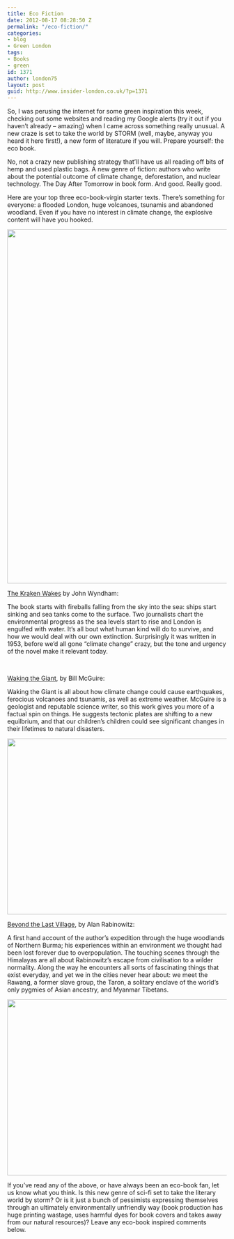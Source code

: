 ```yaml
---
title: Eco Fiction
date: 2012-08-17 08:28:50 Z
permalink: "/eco-fiction/"
categories:
- blog
- Green London
tags:
- Books
- green
id: 1371
author: london75
layout: post
guid: http://www.insider-london.co.uk/?p=1371
---
```


So, I was perusing the internet for some green inspiration this week, checking out some websites and reading my Google alerts (try it out if you haven&#8217;t already &#8211; amazing) when I came across something really unusual. A new craze is set to take the world by STORM (well, maybe, anyway you heard it here first!), a new form of literature if you will. Prepare yourself: the eco book.

<div>
  <p>
    No, not a crazy new publishing strategy that&#8217;ll have us all reading off bits of hemp and used plastic bags. A new genre of fiction: authors who write about the potential outcome of climate change, deforestation, and nuclear technology. The Day After Tomorrow in book form. And good. Really good.
  </p>
  
  <p>
    Here are your top three eco-book-virgin starter texts. There&#8217;s something for everyone: a flooded London, huge volcanoes, tsunamis and abandoned woodland. Even if you have no interest in climate change, the explosive content will have you hooked.
  </p>
  
  <p style="text-align: center">
    <a href="http://www.insider-london.co.uk/wp-content/uploads/2012/08/the-kraken-wakes.jpg"><img class="aligncenter  wp-image-1373" src="http://www.insider-london.co.uk/wp-content/uploads/2012/08/the-kraken-wakes.jpg" alt="" width="569" height="813" /></a>
  </p>
  
  <p>
    <a href="http://www.amazon.co.uk/The-Kraken-Wakes-John-Wyndham/dp/0140010750" target="_blank">The Kraken Wakes</a> by John Wyndham:
  </p>
  
  <p>
    The book starts with fireballs falling from the sky into the sea: ships start sinking and sea tanks come to the surface. Two journalists chart the environmental progress as the sea levels start to rise and London is engulfed with water. It&#8217;s all bout what human kind will do to survive, and how we would deal with our own extinction. Surprisingly it was written in 1953, before we&#8217;d all gone &#8220;climate change&#8221; crazy, but the tone and urgency of the novel make it relevant today.
  </p>
  
  <p>
    &nbsp;
  </p>
  
  <p>
    <a href="http://www.amazon.co.uk/Waking-Giant-changing-earthquakes-volcanoes/dp/0199592268/ref=sr_1_1?s=books&ie=UTF8&qid=1337521024&sr=1-1" target="_blank">Waking the Giant</a>, by Bill McGuire:
  </p>
  
  <p>
    Waking the Giant is all about how climate change could cause earthquakes, ferocious volcanoes and tsunamis, as well as extreme weather. McGuire is a geologist and reputable science writer, so this work gives you more of a factual spin on things. He suggests tectonic plates are shifting to a new equilbrium, and that our children&#8217;s children could see significant changes in their lifetimes to natural disasters.
  </p>
  
  <p style="text-align: center">
    <a href="http://www.insider-london.co.uk/wp-content/uploads/2012/08/volcano-beautiful-eruption.jpg"><img class="aligncenter  wp-image-1374" src="http://www.insider-london.co.uk/wp-content/uploads/2012/08/volcano-beautiful-eruption.jpg" alt="" width="569" height="404" /></a>
  </p>
  
  <p>
    <a href="http://www.amazon.co.uk/Beyond-Last-Village-Discovery-Wilderness/dp/1559637994" target="_blank">Beyond the Last Village</a>, by Alan Rabinowitz:
  </p>
  
  <p>
    A first hand account of the author&#8217;s expedition through the huge woodlands of Northern Burma; his experiences within an environment we thought had been lost forever due to overpopulation. The touching scenes through the Himalayas are all about Rabinowitz&#8217;s escape from civilisation to a wilder normality. Along the way he encounters all sorts of fascinating things that exist everyday, and yet we in the cities never hear about: we meet the Rawang, a former slave group, the Taron, a solitary enclave of the world&#8217;s only pygmies of Asian ancestry, and Myanmar Tibetans.
  </p>
  
  <p style="text-align: center">
    <a href="http://www.insider-london.co.uk/wp-content/uploads/2012/08/sky-meets-mountain-himalayas.jpg"><img class="aligncenter  wp-image-1375" src="http://www.insider-london.co.uk/wp-content/uploads/2012/08/sky-meets-mountain-himalayas.jpg" alt="" width="569" height="404" /></a>
  </p>
  
  <p>
    If you&#8217;ve read any of the above, or have always been an eco-book fan, let us know what you think. Is this new genre of sci-fi set to take the literary world by storm? Or is it just a bunch of pessimists expressing themselves through an ultimately environmentally unfriendly way (book production has huge printing wastage, uses harmful dyes for book covers and takes away from our natural resources)? Leave any eco-book inspired comments below.
  </p>
</div>